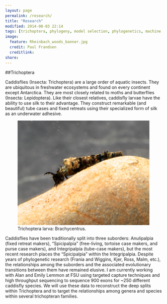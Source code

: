 ```yaml
---
layout: page
permalink: /research/
title: "Research"
modified: 2014-08-03 22:14
tags: [trichoptera, phylogeny, model selection, phylogenetics, machine learning]
image:
  feature: Rheinbach_woods_banner.jpg
  credit: Paul Frandsen
  creditlink: 
share: 
---
```

##Trichoptera

Caddisflies (Insecta: Trichoptera) are a large order of aquatic insects. They are ubiquitous in freshwater ecosystems and found on every continent except Antarctica. They are most closely related to moths and butterflies (Insecta: Lepidoptera). Like their closest relatives, caddisfly larvae have the ability to use silk to their advantage. They construct remarkable (and beautiful) tube cases and fixed retreats using their specialized form of silk as an underwater adhesive.

<figure>
    <a href="/images/IMG_0460.JPG"><img src="/images/IMG_0460.JPG"></a>
    <figcaption>Trichoptera larva: Brachycentrus.</figcaption>
</figure>

Caddisflies have been traditionally split into three suborders: Anulipalpia (fixed retreat makers), “Spicipalpia” (free-living, tortoise case makers, and purse case makers), and Integripalpia (tube-case makers), but the most recent research places the “Spicipalpia” within the Integripalpia. Despite years of phylogenetic research (Frania and Wiggins, Kjer, Ross, Malm, etc.), the relationships among the suborders and the associated evolutionary transitions between them have remained elusive. I am currently working with Alan and Emily Lemmon at FSU using targeted capture techniques and high throughput sequencing to sequence 900 exons for ~250 different caddisfly species. We will use these data to reconstruct the deep splits within Trichoptera and to target the relationships among genera and species within several trichopteran families.